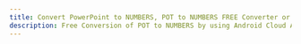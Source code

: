 ---title: Convert PowerPoint to NUMBERS, POT to NUMBERS FREE Converter or Android SDKdescription: Free Conversion of POT to NUMBERS by using Android Cloud APIs & SDKs. Also Create, Edit & Render Microsoft Word & OpenOffice documents in the Cloud.---